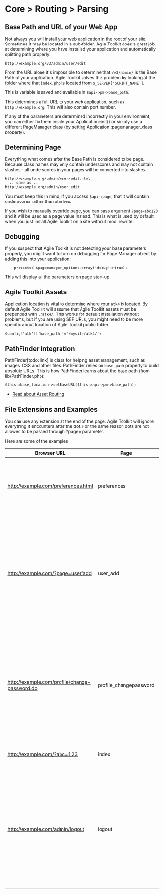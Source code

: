 # Core > Routing > Parsing

## Base Path and URL of your Web App

Not always you will install your web application in the root of your site. Sometimes it may be located in a sub-folder. Agile Toolkit does a great job at determining where you have installed your application and automatically splitting path properly:

    http://example.org/v3/admin/user/edit
    
From the URL alone it's impossible to determine that `/v3/admin/` is the Base Path of your application. Agile Toolkit solves this problem by looking at the folder where that `index.php` is located from `$_SERVER['SCRIPT_NAME']`.

This is variable is saved and available in `$api->pm->base_path`.

This determines a full URL to your web application, such as `http://example.org`. This will also contain port number.

If any of the parameters are determined incorrectly in your environment, you can either fix them inside your Application::init() or simply use a different PageManager class (by setting Application::pagemanager_class property).

## Determining Page

Everything what comes after the Base Path is considered to be page. Because class names may only contain underscores and may not contain slashes - all underscores in your pages will be converted into slashes.

    http://example.org/admin/user/edit.html
      .. same as ..
    http://example.org/admin/user_edit
    
You must keep this in mind, if you access `$api->page`, that it will contain underscores rather than slashes.

If you wish to manually override page, you can pass argument `?page=abc123` and it will be used as a page value instead. This is what is used by default when you just install Agile Toolkit on a site without mod_rewrite.

## Debugging 

If you suspect that Agile Toolkit is not detecting your base parameters properly, you might want to turn on debugging for Page Manager object by adding this into your application:

        protected $pagemanager_options=array('debug'=>true);

This will display all the parameters on page start-up.

## Agile Toolkit Assets

Application location is vital to determine where your `atk4` is located. By default Agile Toolkit will assume that Agile Toolkit assets must be prepended with `./atk4/`. This works for default installation without problems, but if you are using SEF URLs, you might need to be more specific about location of Agile Toolkit public folder.

    $config['atk']['base_path']='/mysite/atk4/';

## PathFinder integration

PathFinder[todo: link] is class for helping asset management, such as images, CSS and other files. PathFinder relies on `base_path` properly to build absolute URLs. This is how PathFinder learns about the base path (from lib/PathFinder.php):

    $this->base_location->setBaseURL($this->api->pm->base_path);

 * [Read about Asset Routing](assets.md)
 
## File Extensions and Examples

You can use any extension at the end of the page. Agile Toolkit will ignore everything it encounters after the dot. For the same reason dots are not allowed to be passed through ?page= parameter.

Here are some of the examples

Browser URL | Page | Notes
--- | --- | ---
http://example.com/preferences.html | preferences | Agile Toolkit completely ignores the extension and uses remaining location to determine page name.
http://example.com/?page=user/add | user_add | Your default install of Agile Toolkit is not configured to use mod_rewrite. Therefore the URL in the browser will address index.php passing page=XX. GET['page'] will always override determined page-name
http://example.com/profile/change-password.do | profile_changepassword | Dashes cannot be used in a function or class, they are eliminated from the page name automatically. Any extension can be used as long as .htaccess directs them to index.php
http://example.com/?abc=123 | index | If URL does not contain page, then "index" page name is used.
http://example.com/admin/logout	 | logout | Agile Toolkit does not have to be in your web-root directory. If it's installed into subdirectory, Agile Toolkit will detect it and will eliminate the installation point (base_path) from the name of the page.

